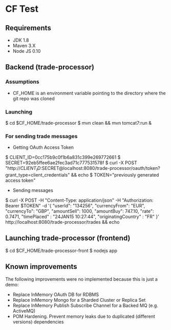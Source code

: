 CF Test
=======

## Requirements

- JDK 1.8
- Maven 3.X
- Node JS 0.10

## Backend (trade-processor)

### Assumptions

- CF_HOME is an environment variable pointing to the directory where the git repo was cloned

### Launching

$ cd $CF_HOME/trade-processor
$ mvn clean && mvn tomcat7:run &

### For sending trade messages

- Getting OAuth Access Token 

$ CLIENT_ID=0cc175b9c0f1b6a831c399e269772661
$ SECRET=92eb5ffee6ae2fec3ad71c777531578f
$ curl -X POST "http://$CLIENT_ID:$SECRET@localhost:8080/trade-processor/oauth/token?grant_type=client_credentials" && echo
$ TOKEN="previously generated access token"

- Sending messages

$ curl -X POST -H "Content-Type: application/json" -H "Authorization: Bearer $TOKEN" -d '{ "userId": "134256", "currencyFrom": "EUR", "currencyTo": "GBP", "amountSell": 1000, "amountBuy": 747.10, "rate": 0.7471, "timePlaced" : "24­JAN­15 10:27:44", "originatingCountry" : "FR" }' http://localhost:8080/trade-processor/trades && echo

## Launching trade-processor (frontend)

$ cd $CF_HOME/trade-processor-front
$ nodejs app

## Known improvements

The following improvements were no implemented because this is just a demo:
- Replace InMemory OAuth DB for RDBMS
- Replace InMemory Mongo for a Sharded Cluster or Replica Set
- Replace InMemory Publish Subscribe Channel for a Backed MQ (e.g. ActiveMQ)
- POM Hardening. Prevent memory leaks due to duplicated (different versions) dependencies
